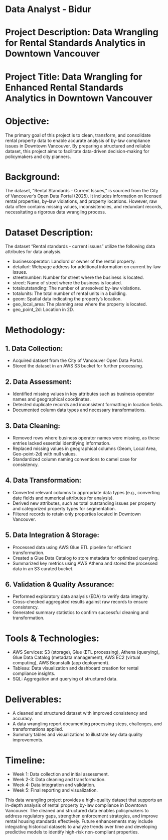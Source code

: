 # Data Analyst - Bidur
# Project Description: Data Wrangling for Rental Standards Analytics in Downtown Vancouver
# Project Title: Data Wrangling for Enhanced Rental Standards Analytics in Downtown Vancouver
# Objective: 
The primary goal of this project is to clean, transform, and consolidate rental property data to enable accurate analysis of by-law compliance issues in Downtown Vancouver. By preparing a structured and reliable dataset, this project aims to facilitate data-driven decision-making for policymakers and city planners.
# Background: 
The dataset, "Rental Standards - Current Issues," is sourced from the City of Vancouver’s Open Data Portal (2025). It includes information on licensed rental properties, by-law violations, and property locations. However, raw data often contains missing values, inconsistencies, and redundant records, necessitating a rigorous data wrangling process.
# Dataset Description: 
The dataset “Rental standards - current issues” utilize the following data attributes for data analysis.
-	businessoperator: Landlord or owner of the rental property.
-	detailurl: Webpage address for additional information on current by-law issues.
-	streetnumber: Number for street where the business is located.
-	street: Name of street where the business is located.
-	totaloutstanding: The number of unresolved by-law violations.
-	totalunits: The total number of rental units in a building.
-	geom: Spatial data indicating the property’s location.
-	geo_local_area: The planning area where the property is located.
-	geo_point_2d: Location in 2D. 

# Methodology:
## 1.	Data Collection:
-	Acquired dataset from the City of Vancouver Open Data Portal.
- Stored the dataset in an AWS S3 bucket for further processing.
## 2.	Data Assessment:
-	Identified missing values in key attributes such as business operator names and geographical coordinates.
-	Detected duplicate records and inconsistent formatting in location fields.
-	Documented column data types and necessary transformations.
## 3.	Data Cleaning:
-	Removed rows where business operator names were missing, as these entries lacked essential identifying information.
-	Replaced missing values in geographical columns (Geom, Local Area, Geo-point-2d) with null values.
-	Standardized column naming conventions to camel case for consistency.
## 4.	Data Transformation:
-	Converted relevant columns to appropriate data types (e.g., converting date fields and numerical attributes for analysis).
-	Derived new attributes, such as total outstanding issues per property and categorized property types for segmentation.
-	Filtered records to retain only properties located in Downtown Vancouver.
## 5.	Data Integration & Storage:
-	Processed data using AWS Glue ETL pipeline for efficient transformation.
-	Created a Glue Data Catalog to store metadata for optimized querying.
-	Summarized key metrics using AWS Athena and stored the processed data in an S3 curated bucket.
## 6.	Validation & Quality Assurance:
-	Performed exploratory data analysis (EDA) to verify data integrity.
-	Cross-checked aggregated results against raw records to ensure consistency.
-	Generated summary statistics to confirm successful cleaning and transformation.
# Tools & Technologies:
- AWS Services: S3 (storage), Glue (ETL processing), Athena (querying), Glue Data Catalog (metadata management), AWS EC2 (virtual computing), AWS Beanstalk (app deployment).
- Tableau: Data visualization and dashboard creation for rental compliance insights.
- SQL: Aggregation and querying of structured data.
# Deliverables:
-	A cleaned and structured dataset with improved consistency and accuracy.
-	A data wrangling report documenting processing steps, challenges, and transformations applied.
-	Summary tables and visualizations to illustrate key data quality improvements.
# Timeline:
-	Week 1: Data collection and initial assessment.
-	Week 2-3: Data cleaning and transformation.
-	Week 4: Data integration and validation.
-	Week 5: Final reporting and visualization.

This data wrangling project provides a high-quality dataset that supports an in-depth analysis of rental property by-law compliance in Downtown Vancouver. The cleaned and structured data enables policymakers to address regulatory gaps, strengthen enforcement strategies, and improve rental housing standards effectively. Future enhancements may include integrating historical datasets to analyze trends over time and developing predictive models to identify high-risk non-compliant properties.
